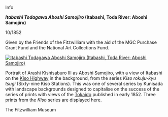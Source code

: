 Info

**_Itabashi Todagawa Aboshi Samojiro_ (Itabashi, Toda River: Aboshi Samojiro)**

10/1852

Given by the Friends of the Fitzwilliam with the aid of the MGC Purchase Grant Fund and the National Art Collections Fund.

[![Itabashi Todagawa Aboshi Samojiro (Itabashi, Toda River: Aboshi Samojiro)](P.63-1999.jpg)](KUN/kunp63.htm)

Portrait of Arashi Kishisaburo III as Aboshi Samojiro, with a view of Itabashi on the [Kiso Highway](Group22.htm) in the background, from the series _Kiso rokuju-kyu tsugi_ (Sixty-nine Kiso Stations). This was one of several series by Kunisada with landscape backgrounds designed to capitalise on the success of the series of prints with views of the [Tokaido](/exhibition/group-1) published in early 1852. Three prints from the _Kiso_ series are displayed here.



The Fitzwilliam Museum
